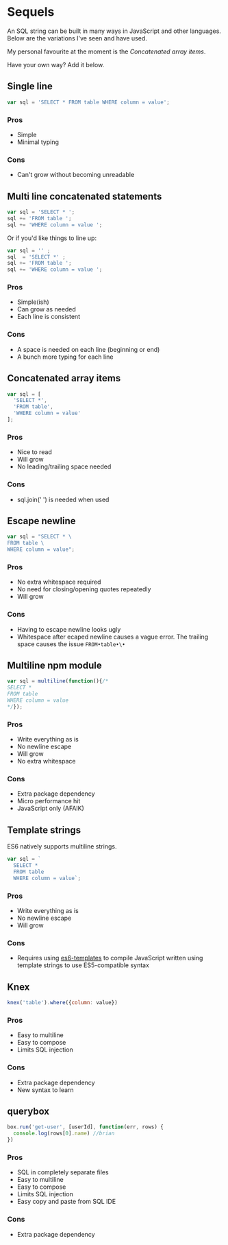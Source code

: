 # Sequels

An SQL string can be built in many ways in JavaScript and other languages. Below are the variations I've seen and have used.

My personal favourite at the moment is the _Concatenated array items_.

Have your own way? Add it below.

## Single line

```javascript
var sql = 'SELECT * FROM table WHERE column = value';
```

### Pros

- Simple
- Minimal typing

### Cons

- Can't grow without becoming unreadable

## Multi line concatenated statements

```javascript
var sql = 'SELECT * ';
sql += 'FROM table ';
sql += 'WHERE column = value ';
```
  
Or if you'd like things to line up:
  
```javascript
var sql = '' ;
sql  = 'SELECT *' ;
sql += 'FROM table ';
sql += 'WHERE column = value ';
```

### Pros

- Simple(ish)
- Can grow as needed
- Each line is consistent

### Cons

- A space is needed on each line (beginning or end)
- A bunch more typing for each line

## Concatenated array items

```javascript
var sql = [
  'SELECT *',
  'FROM table',
  'WHERE column = value'
];
```

### Pros

- Nice to read
- Will grow
- No leading/trailing space needed

### Cons

- sql.join(' ') is needed when used


## Escape newline

```javascript
var sql = "SELECT * \
FROM table \
WHERE column = value";
```

### Pros

- No extra whitespace required
- No need for closing/opening quotes repeatedly
- Will grow

### Cons

- Having to escape newline looks ugly
- Whitespace after ecaped newline causes a vague error. The trailing space causes the issue `FROM•table•\•`


## Multiline npm module

```javascript
var sql = multiline(function(){/*
SELECT *
FROM table
WHERE column = value
*/});
```

### Pros

- Write everything as is
- No newline escape
- Will grow
- No extra whitespace

### Cons

- Extra package dependency
- Micro performance hit
- JavaScript only (AFAIK)

## Template strings

ES6 natively supports multiline strings.

```javascript
var sql = `
  SELECT *
  FROM table
  WHERE column = value`;
```

### Pros

- Write everything as is
- No newline escape
- Will grow

### Cons

- Requires using [es6-templates](https://github.com/esnext/es6-templates) to compile JavaScript written using template strings to use ES5-compatible syntax


## Knex

```javascript
knex('table').where({column: value})
```

### Pros

- Easy to multiline
- Easy to compose
- Limits SQL injection

### Cons

- Extra package dependency
- New syntax to learn


## querybox

```javascript
box.run('get-user', [userId], function(err, rows) {
  console.log(rows[0].name) //brian
})
```

### Pros

- SQL in completely separate files
- Easy to multiline
- Easy to compose
- Limits SQL injection
- Easy copy and paste from SQL IDE

### Cons

- Extra package dependency